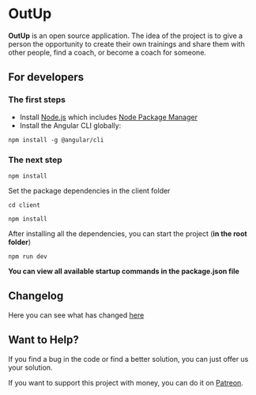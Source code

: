 # OutUp
__OutUp__ is an open source application. The idea of the project is to give a person the opportunity to create their own trainings and share them 
with other people, find a coach, or become a coach for someone.

## For developers
### The first steps
- Install [Node.js](https://nodejs.org/) which includes [Node Package Manager](https://www.npmjs.com/)
- Install the Angular CLI globally:
```
npm install -g @angular/cli
```

### The next step
 ``` 
 npm install 
 ```
 Set the package dependencies in the client folder
 ``` 
 cd client
 ```
 ``` 
 npm install 
 ```
After installing all the dependencies, you can start the project (__in the root folder__)
 ``` 
 npm run dev
 ```
__You can view all available startup commands in the package.json file__

## Changelog
Here you can see what has changed [here]()

## Want to Help?
If you find a bug in the code or find a better solution, you can just offer us your solution.

If you want to support this project with money, you can do it on [Patreon](https://www.patreon.com/outup).
